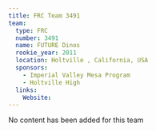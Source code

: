 ```yaml
---
title: FRC Team 3491
team:
  type: FRC
  number: 3491
  name: FUTURE Dinos
  rookie_year: 2011
  location: Holtville , California, USA
  sponsors:
    - Imperial Valley Mesa Program
    - Holtville High
  links:
    Website: 
---
```

No content has been added for this team